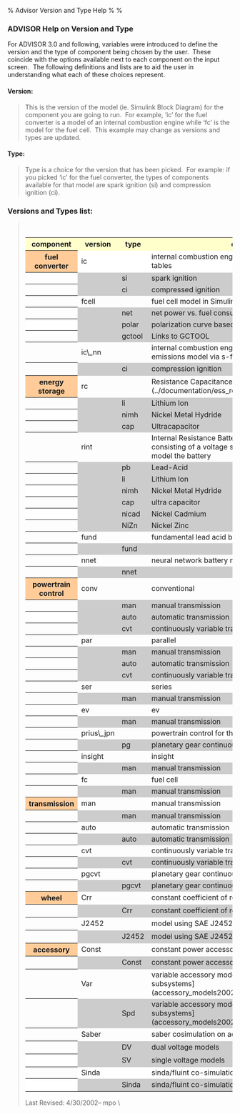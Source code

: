 % Advisor Version and Type Help
% 
% 

### ADVISOR Help on Version and Type

For ADVISOR 3.0 and following, variables were introduced to define the
version and the type of component being chosen by the user.  These
coincide with the options available next to each component on the input
screen.  The following definitions and lists are to aid the user in
understanding what each of these choices represent.

#### Version:

> This is the version of the model (ie. Simulink Block Diagram) for the
> component you are going to run.  For example, ‘ic’ for the fuel
> converter is a model of an internal combustion engine while ‘fc’ is
> the model for the fuel cell.  This example may change as versions and
> types are updated.

#### Type:

> Type is a choice for the version that has been picked.  For example:
> if you picked ‘ic’ for the fuel converter, the types of components
> available for that model are spark ignition (si) and compression
> ignition (ci).

### Versions and Types list:

>  
> <center>
> <table border="0" width="80%">
> <tr bgcolor="#FFFFCC">
> <th>
> component
> </th>
> <th>
> version
> </th>
> <th>
> type
> </th>
> <th>
> description
> </th>
> </tr>
> <tr>
> <th bgcolor="#FFCC99">
> fuel converter
> </th>
> <td bgcolor="#FFFFFF">
> ic
> </td>
> <td bgcolor="#FFFFFF">
> </td>
> <td bgcolor="#FFFFFF">
> internal combustion engine model in Simulink with look up tables
> </td>
> </tr>
> <tr>
> <th>
> </th>
> <td bgcolor="#CCCCCC">
> </td>
> <td bgcolor="#CCCCCC">
> si
> </td>
> <td bgcolor="#CCCCCC">
> spark ignition 
> </td>
> </tr>
> <tr>
> <th>
> </th>
> <td bgcolor="#CCCCCC">
> </td>
> <td bgcolor="#CCCCCC">
> ci
> </td>
> <td bgcolor="#CCCCCC">
> compressed ignition
> </td>
> </tr>
> <tr>
> <th>
> </th>
> <td>
> fcell
> </td>
> <td>
> </td>
> <td>
> fuel cell model in Simulink
> </td>
> </tr>
> <tr>
> <th>
> </th>
> <td bgcolor="#CCCCCC">
>  
> </td>
> <td bgcolor="#CCCCCC">
> net
> </td>
> <td bgcolor="#CCCCCC">
> net power vs. fuel consumption lookup model
> </td>
> </tr>
> <tr>
> <th bgcolor="#FFFFFF">
> </th>
> <td bgcolor="#CCCCCC">
>  
> </td>
> <td bgcolor="#CCCCCC">
> polar
> </td>
> <td bgcolor="#CCCCCC">
> polarization curve based model
> </td>
> </tr>
> <tr>
> <th>
> </th>
> <td bgcolor="#CCCCCC">
> </td>
> <td bgcolor="#CCCCCC">
> gctool
> </td>
> <td bgcolor="#CCCCCC">
> Links to GCTOOL
> </td>
> </tr>
> <tr>
> <th>
>  
> </th>
> <td>
> ic\_nn
> </td>
> <td>
>  
> </td>
> <td>
> internal combustion engine model with neural network emissions model
> via s-function
> </td>
> </tr>
> <tr>
> <th>
>  
> </th>
> <td bgcolor="#CCCCCC">
>  
> </td>
> <td bgcolor="#CCCCCC">
> ci
> </td>
> <td bgcolor="#CCCCCC">
> compression ignition
> </td>
> </tr>
> <tr>
> <th bgcolor="#FFCC99">
> energy storage
> </th>
> <td>
> rc
> </td>
> <td>
> </td>
> <td>
> Resistance Capacitance Model. Click
> [here](../documentation/ess_rc.html) for details.
> </td>
> </tr>
> <tr>
> <th>
> </th>
> <td bgcolor="#CCCCCC">
> </td>
> <td bgcolor="#CCCCCC">
> li
> </td>
> <td bgcolor="#CCCCCC">
> Lithium Ion
> </td>
> </tr>
> <tr>
> <th bgcolor="#FFFFFF">
> </th>
> <td bgcolor="#CCCCCC">
>  
> </td>
> <td bgcolor="#CCCCCC">
> nimh
> </td>
> <td bgcolor="#CCCCCC">
> Nickel Metal Hydride
> </td>
> </tr>
> <tr>
> <th>
> </th>
> <td bgcolor="#CCCCCC">
> </td>
> <td bgcolor="#CCCCCC">
> cap
> </td>
> <td bgcolor="#CCCCCC">
> Ultracapacitor
> </td>
> </tr>
> <tr>
> <th>
> </th>
> <td>
> rint
> </td>
> <td>
> </td>
> <td>
> Internal Resistance Battery Model.  Simulink battery model consisting
> of a voltage source and an internal resistor to model the battery
> </td>
> </tr>
> <tr>
> <th>
> </th>
> <td bgcolor="#CCCCCC">
> </td>
> <td bgcolor="#CCCCCC">
> pb
> </td>
> <td bgcolor="#CCCCCC">
> Lead-Acid
> </td>
> </tr>
> <tr>
> <th>
> </th>
> <td bgcolor="#CCCCCC">
> </td>
> <td bgcolor="#CCCCCC">
> li
> </td>
> <td bgcolor="#CCCCCC">
> Lithium Ion
> </td>
> </tr>
> <tr>
> <th bgcolor="#FFFFFF">
> </th>
> <td bgcolor="#CCCCCC">
> </td>
> <td bgcolor="#CCCCCC">
> nimh
> </td>
> <td bgcolor="#CCCCCC">
> Nickel Metal Hydride
> </td>
> </tr>
> <tr>
> <th>
> </th>
> <td bgcolor="#CCCCCC">
> </td>
> <td bgcolor="#CCCCCC">
> cap
> </td>
> <td bgcolor="#CCCCCC">
> ultra capacitor
> </td>
> </tr>
> <tr>
> <th bgcolor="#FFFFFF">
> </th>
> <td bgcolor="#CCCCCC">
> </td>
> <td bgcolor="#CCCCCC">
> nicad
> </td>
> <td bgcolor="#CCCCCC">
> Nickel Cadmium
> </td>
> </tr>
> <tr>
> <th>
> </th>
> <td bgcolor="#CCCCCC">
> </td>
> <td bgcolor="#CCCCCC">
> NiZn
> </td>
> <td bgcolor="#CCCCCC">
> Nickel Zinc
> </td>
> </tr>
> <tr>
> <th>
> </th>
> <td>
> fund
> </td>
> <td>
> </td>
> <td>
> fundamental lead acid battery model
> </td>
> </tr>
> <tr>
> <th>
> </th>
> <td bgcolor="#CCCCCC">
> </td>
> <td bgcolor="#CCCCCC">
> fund
> </td>
> <td bgcolor="#CCCCCC">
> </td>
> </tr>
> <tr>
> <th>
> </th>
> <td>
> nnet
> </td>
> <td>
> </td>
> <td>
> neural network battery model.
> </td>
> </tr>
> <tr>
> <th>
> </th>
> <td bgcolor="#CCCCCC">
> </td>
> <td bgcolor="#CCCCCC">
> nnet
> </td>
> <td bgcolor="#CCCCCC">
> </td>
> </tr>
> <tr>
> <th bgcolor="#FFCC99">
> powertrain control
> </th>
> <td>
> conv
> </td>
> <td>
> </td>
> <td>
> conventional
> </td>
> </tr>
> <tr>
> <th>
> </th>
> <td bgcolor="#CCCCCC">
> </td>
> <td bgcolor="#CCCCCC">
> man
> </td>
> <td bgcolor="#CCCCCC">
> manual transmission
> </td>
> </tr>
> <tr>
> <th bgcolor="#FFFFFF">
> </th>
> <td bgcolor="#CCCCCC">
> </td>
> <td bgcolor="#CCCCCC">
> auto
> </td>
> <td bgcolor="#CCCCCC">
> automatic transmission
> </td>
> </tr>
> <tr>
> <th>
> </th>
> <td bgcolor="#CCCCCC">
> </td>
> <td bgcolor="#CCCCCC">
> cvt
> </td>
> <td bgcolor="#CCCCCC">
> continuously variable transmission
> </td>
> </tr>
> <tr>
> <th>
> </th>
> <td>
> par
> </td>
> <td>
> </td>
> <td>
> parallel
> </td>
> </tr>
> <tr>
> <th>
> </th>
> <td bgcolor="#CCCCCC">
> </td>
> <td bgcolor="#CCCCCC">
> man
> </td>
> <td bgcolor="#CCCCCC">
> manual transmission
> </td>
> </tr>
> <tr>
> <th bgcolor="#FFFFFF">
> </th>
> <td bgcolor="#CCCCCC">
> </td>
> <td bgcolor="#CCCCCC">
> auto
> </td>
> <td bgcolor="#CCCCCC">
> automatic transmission
> </td>
> </tr>
> <tr>
> <th>
> </th>
> <td bgcolor="#CCCCCC">
> </td>
> <td bgcolor="#CCCCCC">
> cvt
> </td>
> <td bgcolor="#CCCCCC">
> continuously variable transmission
> </td>
> </tr>
> <tr>
> <th>
> </th>
> <td>
> ser
> </td>
> <td>
> </td>
> <td>
> series
> </td>
> </tr>
> <tr>
> <th>
> </th>
> <td bgcolor="#CCCCCC">
> </td>
> <td bgcolor="#CCCCCC">
> man
> </td>
> <td bgcolor="#CCCCCC">
> manual transmission
> </td>
> </tr>
> <tr>
> <th>
> </th>
> <td>
> ev
> </td>
> <td>
> </td>
> <td>
> ev
> </td>
> </tr>
> <tr>
> <th>
> </th>
> <td bgcolor="#CCCCCC">
> </td>
> <td bgcolor="#CCCCCC">
> man
> </td>
> <td bgcolor="#CCCCCC">
> manual transmission
> </td>
> </tr>
> <tr>
> <th>
> </th>
> <td>
> prius\_jpn
> </td>
> <td>
> </td>
> <td>
> powertrain control for the japanese prius
> </td>
> </tr>
> <tr>
> <th>
> </th>
> <td bgcolor="#CCCCCC">
> </td>
> <td bgcolor="#CCCCCC">
> pg
> </td>
> <td bgcolor="#CCCCCC">
> planetary gear continuously variable transmission
> </td>
> </tr>
> <tr>
> <th>
> </th>
> <td>
> insight
> </td>
> <td>
> </td>
> <td>
> insight
> </td>
> </tr>
> <tr>
> <th>
> </th>
> <td bgcolor="#CCCCCC">
> </td>
> <td bgcolor="#CCCCCC">
> man
> </td>
> <td bgcolor="#CCCCCC">
> manual transmission
> </td>
> </tr>
> <tr>
> <th>
> </th>
> <td>
> fc
> </td>
> <td>
> </td>
> <td>
> fuel cell
> </td>
> </tr>
> <tr>
> <th>
> </th>
> <td bgcolor="#CCCCCC">
> </td>
> <td bgcolor="#CCCCCC">
> man
> </td>
> <td bgcolor="#CCCCCC">
> manual transmission
> </td>
> </tr>
> <tr>
> <th bgcolor="#FFCC99">
> transmission
> </th>
> <td>
> man
> </td>
> <td>
> </td>
> <td>
> manual transmission
> </td>
> </tr>
> <tr>
> <th>
> </th>
> <td bgcolor="#CCCCCC">
> </td>
> <td bgcolor="#CCCCCC">
> man
> </td>
> <td bgcolor="#CCCCCC">
> manual transmission
> </td>
> </tr>
> <tr>
> <th>
> </th>
> <td>
> auto
> </td>
> <td>
> </td>
> <td>
> automatic transmission
> </td>
> </tr>
> <tr>
> <th>
> </th>
> <td bgcolor="#CCCCCC">
> </td>
> <td bgcolor="#CCCCCC">
> auto
> </td>
> <td bgcolor="#CCCCCC">
> automatic transmission
> </td>
> </tr>
> <tr>
> <th>
> </th>
> <td>
> cvt
> </td>
> <td>
> </td>
> <td>
> continuously variable transmission
> </td>
> </tr>
> <tr>
> <th>
> </th>
> <td bgcolor="#CCCCCC">
> </td>
> <td bgcolor="#CCCCCC">
> cvt
> </td>
> <td bgcolor="#CCCCCC">
> continuously variable transmission
> </td>
> </tr>
> <tr>
> <th>
> </th>
> <td>
> pgcvt
> </td>
> <td>
> </td>
> <td>
> planetary gear continuously variable transmission
> </td>
> </tr>
> <tr>
> <th>
> </th>
> <td bgcolor="#CCCCCC">
> </td>
> <td bgcolor="#CCCCCC">
> pgcvt
> </td>
> <td bgcolor="#CCCCCC">
> planetary gear continuously variable transmission
> </td>
> </tr>
> <tr>
> <th bgcolor="#FFCC99">
> wheel
> </th>
> <td>
> Crr
> </td>
> <td>
>  
> </td>
> <td>
> constant coefficient of rolling resistance model
> </td>
> </tr>
> <tr>
> <th>
>  
> </th>
> <td bgcolor="#CCCCCC">
>  
> </td>
> <td bgcolor="#CCCCCC">
> Crr
> </td>
> <td bgcolor="#CCCCCC">
> constant coefficient of rolling resistance model
> </td>
> </tr>
> <tr>
> <th>
>  
> </th>
> <td>
> J2452
> </td>
> <td>
>  
> </td>
> <td>
> model using SAE J2452 rolling resistance parameters
> </td>
> </tr>
> <tr>
> <th>
>  
> </th>
> <td bgcolor="#CCCCCC">
>  
> </td>
> <td bgcolor="#CCCCCC">
> J2452
> </td>
> <td bgcolor="#CCCCCC">
> model using SAE J2452 rolling resistance parameters
> </td>
> </tr>
> <tr>
> <th bgcolor="#FFCC99">
> accessory
> </th>
> <td>
> Const
> </td>
> <td>
>  
> </td>
> <td>
> constant power accessory load models
> </td>
> </tr>
> <tr>
> <th>
>  
> </th>
> <td bgcolor="#CCCCCC">
>  
> </td>
> <td bgcolor="#CCCCCC">
> Const
> </td>
> <td bgcolor="#CCCCCC">
> constant power accessory load models
> </td>
> </tr>
> <tr>
> <th>
>  
> </th>
> <td>
> Var
> </td>
> <td>
>  
> </td>
> <td>
> variable accessory models (using [configurable
> subsystems](accessory_models2002.html#config_subsystemHOWTO))
> </td>
> </tr>
> <tr>
> <th>
>  
> </th>
> <td bgcolor="#CCCCCC">
>  
> </td>
> <td bgcolor="#CCCCCC">
> Spd
> </td>
> <td bgcolor="#CCCCCC">
> variable accessory models (using [configurable
> subsystems](accessory_models2002.html#config_subsystemHOWTO))
> </td>
> </tr>
> <tr>
> <th>
>  
> </th>
> <td>
> Saber
> </td>
> <td>
>  
> </td>
> <td>
> saber cosimulation on accessory loads
> </td>
> </tr>
> <tr>
> <th>
>  
> </th>
> <td bgcolor="#CCCCCC">
>  
> </td>
> <td bgcolor="#CCCCCC">
> DV
> </td>
> <td bgcolor="#CCCCCC">
> dual voltage models
> </td>
> </tr>
> <tr>
> <th bgcolor="#FFFFFF">
>  
> </th>
> <td bgcolor="#CCCCCC">
>  
> </td>
> <td bgcolor="#CCCCCC">
> SV
> </td>
> <td bgcolor="#CCCCCC">
> single voltage models
> </td>
> </tr>
> <tr>
> <th>
> </th>
> <td bgcolor="#FFFFFF">
> Sinda
> </td>
> <td bgcolor="#FFFFFF">
>  
> </td>
> <td bgcolor="#FFFFFF">
> sinda/fluint co-simulation model initialization files
> </td>
> </tr>
> <tr>
> <th bgcolor="#FFFFFF">
>  
> </th>
> <td bgcolor="#CCCCCC">
>  
> </td>
> <td bgcolor="#CCCCCC">
> Sinda
> </td>
> <td bgcolor="#CCCCCC">
> sinda/fluint co-simulation model initialization files
> </td>
> </tr>
> </table>
> </center>
> <p>
> Last Revised: 4/30/2002– mpo \
>  
